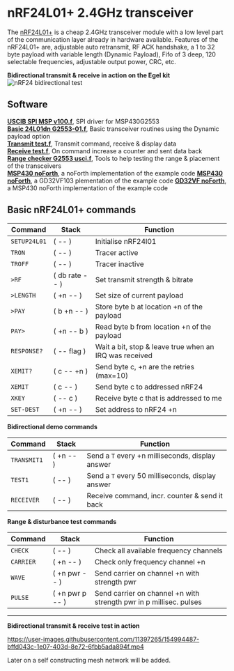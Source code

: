 # nRF24L01+ 2.4GHz transceiver

The [nRF24L01+](https://www.sparkfun.com/datasheets/Components/SMD/nRF24L01Pluss_Preliminary_Product_Specification_v1_0.pdf) is a cheap 2.4GHz transceiver module with a low level
part of the communication layer already in hardware available.
Features of the nRF24L01+ are, adjustable auto retransmit, RF ACK handshake, a 1 to 32 byte payload 
with variable length (Dynamic Payload), Fifo of 3 deep, 120 selectable frequencies, 
adjustable output power, CRC, etc.   

**Bidirectional transmit & receive in action on the Egel kit**
![nRF24 bidirectional test](https://user-images.githubusercontent.com/11397265/154851672-ad18f3f9-d11a-442c-b3bd-ba4cf5b9e943.jpg)


## Software

[**USCIB SPI MSP v100.f**](https://github.com/project-forth-works/project-forth-works/blob/main/Communication-Protocols/SPI/MSP430/noForth/USCIB%20SPI%20MSP%20v100.f), SPI driver for MSP430G2553  
[**Basic 24L01dn G2553-01.f**](basic%2024L01dn%20G2553-01.f), Basic transceiver routines using the Dynamic payload option  
[**Transmit test.f**](Transmit%20test.f ), Transmit command, receive & display data  
[**Receive test.f**](Receive%20test.f), On command increase a counter and sent data back  
[**Range checker G2553 usci.f**](Range%20checker%20G2553%20usci.f), Tools to help testing the range & placement of the transceivers  
[**MSP430 noForth**](MSP430/noForth), a noForth implementation of the example code
[**MSP430 noForth**](MSP430/noForth), a GD32VF103 plementation of the example code
[**GD32VF noForth**](GD32VF/noForth), a MSP430 noForth implementation of the example code


## Basic nRF24L01+ commands

|    Command     |      Stack      |           Function          |  
| ---------------| --------------- | --------------------------- |  
| `SETUP24L01`   | ( -- )          | Initialise nRF24l01 |  
| `TRON`         | ( -- )          | Tracer active |
| `TROFF`        | ( -- )          | Tracer inactive |
| `>RF`          | ( db rate -- )  | Set transmit strength & bitrate |  
| `>LENGTH`      | ( +n -- )       | Set size of current payload |  
| `>PAY`         | ( b +n -- )     | Store byte b at location +n of the payload |  
| `PAY>`         | ( +n -- b )     | Read byte b from location +n of the payload |  
| `RESPONSE?`    | ( -- flag )     | Wait a bit, stop & leave true when an IRQ was received |  
| `XEMIT?`       | ( c -- +n )     | Send byte c, +n are the retries (max=10) |  
| `XEMIT`        | ( c -- )        | Send byte c to addressed nRF24 |  
| `XKEY`         | ( -- c )        | Receive byte c that is addressed to me |  
| `SET-DEST`     | ( +n -- )       | Set address to nRF24 +n |  


**Bidirectional demo commands**  

|    Command    |      Stack      |           Function          |  
| --------------| --------------- | --------------------------- |  
| `TRANSMIT1`    | ( +n -- )       | Send a `T` every +n milliseconds, display answer |  
| `TEST1`        | ( -- )          | Send a `T` every 50 milliseconds, display answer |  
| `RECEIVER`     | ( -- )          | Receive command, incr. counter & send it back |  


**Range & disturbance test commands**

|    Command     |       Stack      |           Function          |  
| ---------------| ---------------- | --------------------------- |  
| `CHECK`        | ( -- )           | Check all available frequency channels |  
| `CARRIER`      | ( +n -- )        | Check only frequency channel +n |  
| `WAVE`         | ( +n pwr -- )    | Send carrier on channel +n with strength pwr |  
| `PULSE`        | ( +n pwr p -- )  | Send carrier on channel +n with strength pwr in p millisec. pulses |  

   ***
   
**Bidirectional transmit & receive test in action**  

https://user-images.githubusercontent.com/11397265/154994487-bffd043c-1e07-403d-8e72-6fbb5ada894f.mp4  

Later on a self constructing mesh network will be added.
